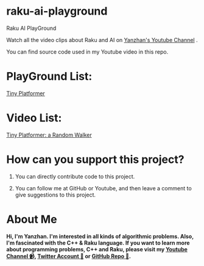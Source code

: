 # raku-ai-playground

Raku AI PlayGround

Watch all the video clips about Raku and AI on [Yanzhan's Youtube Channel](https://www.youtube.com/channel/UCDkz-__gl3frqLexukpG0DA) .

You can find source code used in my Youtube video in this repo.

# PlayGround List:

[Tiny Platformer](https://github.com/yangyanzhan/raku-ai-playground/tree/main/tiny-platformer)

# Video List:

[Tiny Platformer: a Random Walker](https://youtu.be/tAknJlrlV7k)

# How can you support this project?

1. You can directly contribute code to this project.

2. You can follow me at GitHub or Youtube, and then leave a comment to give suggestions to this project.

# About Me

**Hi, I'm Yanzhan. I'm interested in all kinds of algorithmic problems. Also, I'm fascinated with the C++ & Raku language. If you want to learn more about programming problems, C++ and Raku, please visit my [Youtube Channel :video_camera:](https://www.youtube.com/channel/UCDkz-__gl3frqLexukpG0DA?view_as=subscriber), [Twitter Account :iphone:](https://twitter.com/YangYanzhan) or [GitHub Repo :memo:](https://github.com/yangyanzhan/code-camp).**
